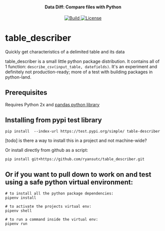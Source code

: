 <h1 align="center">
  <h4 align="center">Data Diff: Compare files with Python</h4>
</h1>

<p align="center">
  <a href="https://travis-ci.org/ryansutc/table_describer">
    <img src="https://travis-ci.org/ryansutc/table_describer.svg?branch=master"
         alt="Build">
  </a>
  <a href="https://raw.githubusercontent.com/ryansutc/table_describer/master/LICENSE">
    <img src="https://img.shields.io/npm/l/express.svg?maxAge=2592000&style=flat-square"
         alt="License">
  </a>
</p>

# table_describer
Quickly get characteristics of a delimited table and its data

table_describer is a small little python package distribution. It contains all of 1 function: `describe_csv(input_table, datefields)`.
It's an experiment and definitely not production-ready; more of a test with building packages in python-land.

## Prerequisites

Requires Python 2x and [pandas python library](https://pandas.pydata.org/)

## Installing from pypi test library

```
pip install  --index-url https://test.pypi.org/simple/ table-describer
```

[todo] is there a way to install this in a project and not machine-wide?

Or install directly from github as a script:
```
pip install git+https://github.com/ryansutc/table_describer.git
```

## Or if you want to pull down to work on and test using a safe python virtual environment:

```
# to install all the python package dependencies:
pipenv install

# to activate the projects virtual env:
pipenv shell

# to run a command inside the virtual env:
pipenv run
```
